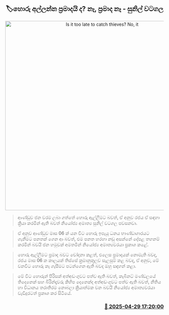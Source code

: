 <p align='center'><b><h2 align='center' title='Is it too late to catch thieves? No, it's not too late - Sunil Watagala'>🏷හොරු අල්ලන්න ප්‍රමාදයි ද? නෑ, ප්‍රමාද නෑ - සුනිල් වටගල</h2></b></p>
<p align='center'><img src='https://helakuru.sgp1.cdn.digitaloceanspaces.com/esana/images/lib/sunil-watagala-tt.jpg' width='600' alt='Is it too late to catch thieves? No, it's not too late - Sunil Watagala'></p>

> ආණ්ඩුව ජන වරම ලබා ගත්තේ හොරු ඇල්ලීමට බවත්, ඒ අනුව රජය ඒ සඳහා ක්‍රියා කරමින් ඇති බවත් නියෝජ්‍ය අමාත්‍ය සුනිල් වටගල පවසනවා.

> ඒ අනුව ආණ්ඩුව මාස 06 ක් යන විට හොරු ඉපැයූ ධනය භාණ්ඩාගාරයට ගැනීමට පනතක් ගෙන ආ බවත්, එම පනත හරහා නඩු අසන්නේ දේපළ තහනම් කරමින් බවයි ජන හමුවක් අමතමින් නියෝජ්‍ය අමාත්‍යවරයා ප්‍රකාශ කළේ.

> හොරු ඇල්ලීමට ප්‍රමාද බවට චෝදනා කළත්, එලෙස ප්‍රමාදයක් නොමැති බවද, රජය මාස 06 ක කාලයක් තිස්සේ ක්‍රමානුකූලව සැලසුම් කළ බවද, ඒ අනුව, මේ වනවිට හොරු කෑ ගැසීමට පටන්ගෙන ඇති බවද ඔහු සඳහන් කළා.

> මේ විට හොරුන් පිරිසක් අත්අඩංගුවට පත්ව ඇති බවත්, කැබිනට් මණ්ඩලයේ තිදෙනෙක් සහ බිරින්දෑවරු කිහිප දෙනෙක්ද අත්අඩංගුවට පත්ව ඇති බවත්, නීතිය හා විධානය තරාතිරම නොබලා ක්‍රියාත්මක වන බවයි නියෝජ්‍ය අමාත්‍යවරයා වැඩිදුරටත් ප්‍රකාශ කර සිටියේ.



<h3 align='right'><a href='https://www.helakuru.lk/esana/p/109667/'>📅 2025-04-29 17:20:00</a></h3>
